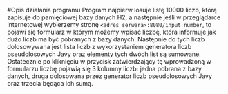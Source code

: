 #Opis działania programu
Program najpierw losuje listę 10000 liczb, którą zapisuje do pamięciowej bazy danych H2, a następnie jeśli w przeglądarce 
internetowej wybierzemy stronę `<adres serwera>:8080/input_number`, to pojawi się formularz w którym możemy wpisać liczbę, 
która informuje jak dużo liczb ma być pobranych z bazy danych. Następnie do tych liczb dolosowywana jest lista liczb z 
wykorzystaniem generatora liczb pseudolosowych Javy oraz elementy tych dwóch list są sumowane. Ostatecznie po kliknięciu w 
przycisk zatwierdzający tę wprowadzoną w formularzu liczbę pojawią się 3 kolumny liczb: jedna pobrana z bazy danych, druga 
dolosowana przez generator liczb pseudolosowych Javy oraz trzecia będąca ich sumą.  